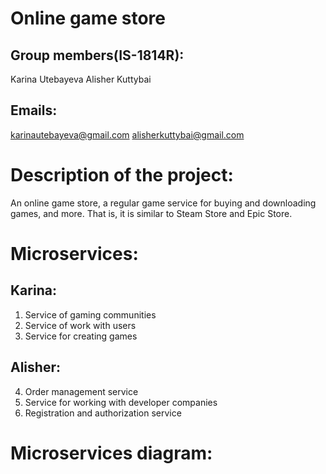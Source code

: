 # Online game store
## Group members(IS-1814R):
Karina Utebayeva
Alisher Kuttybai

## Emails: 
karinautebayeva@gmail.com
alisherkuttybai@gmail.com

# Description of the project:
An online game store, a regular game service for buying and downloading games, and more. That is, it is similar to Steam Store and Epic Store.
 
# Microservices:
## Karina:
  1) Service of gaming communities
  2) Service of work with users
  3) Service for creating games
## Alisher:
  4) Order management service
  5) Service for working with developer companies
  6) Registration and authorization service
 
# Microservices diagram:
